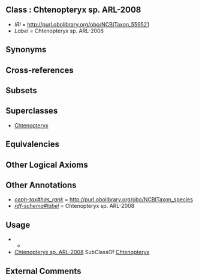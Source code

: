
## Class : Chtenopteryx sp. ARL-2008

 * *IRI* = http://purl.obolibrary.org/obo/NCBITaxon_559521
 * *Label* = Chtenopteryx sp. ARL-2008

## Synonyms


## Cross-references


## Subsets


## Superclasses

 * [Chtenopteryx](../../NCBITaxon/98/NCBITaxon_61698.md)

## Equivalencies


## Other Logical Axioms


## Other Annotations

 * *[ceph-tax#has_rank](../../ceph-tax#has/nk/ceph-tax#has_rank.md)* = http://purl.obolibrary.org/obo/NCBITaxon_species
 * *[rdf-schema#label](../../el/rdf-schema#label.md)* = Chtenopteryx sp. ARL-2008

## Usage

 * -
 * [Chtenopteryx sp. ARL-2008](../../NCBITaxon/21/NCBITaxon_559521.md) SubClassOf [Chtenopteryx](../../NCBITaxon/98/NCBITaxon_61698.md)

## External Comments

